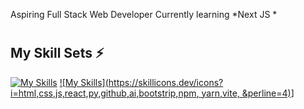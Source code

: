 Aspiring Full Stack Web Developer
Currently learning *Next JS *
#
## My Skill Sets ⚡
[![My Skills](https://skillicons.dev/icons?i=html,css,js,react,py,github,ai,bootstrip,npm,yarn,vite)](https://skillicons.dev)
[![My Skills](https://skillicons.dev/icons?i=html,css,js,react,py,github,ai,bootstrip,npm, yarn,vite, &perline=4)](https://skillicons.dev)]

#
